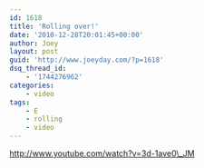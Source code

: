 ```yaml
---
id: 1618
title: 'Rolling over!'
date: '2010-12-28T20:01:45+00:00'
author: Joey
layout: post
guid: 'http://www.joeyday.com/?p=1618'
dsq_thread_id:
    - '1744276962'
categories:
    - video
tags:
    - E
    - rolling
    - video
---
```


http://www.youtube.com/watch?v=3d-1ave0\_JM
